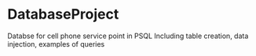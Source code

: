 # DatabaseProject
Databse for cell phone service point in PSQL
Including table creation, data injection, examples of queries
